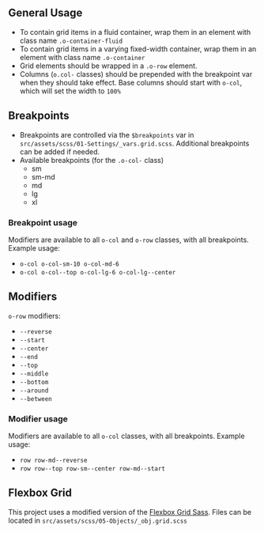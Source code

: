 ## General Usage

* To contain grid items in a fluid container, wrap them in an element with class name `.o-container-fluid`
* To contain grid items in a varying fixed-width container, wrap them in an element with class name `.o-container`
* Grid elements should be wrapped in a `.o-row` element.
* Columns (`o.col-` classes) should be prepended with the breakpoint var when they should take effect. Base columns should start with `o-col`, which will set the width to `100%`

## Breakpoints
* Breakpoints are controlled via the `$breakpoints` var in `src/assets/scss/01-Settings/_vars.grid.scss`. Additional breakpoints can be added if needed.
* Available breakpoints (for the `.o-col-` class)
  * sm
  * sm-md
  * md
  * lg
  * xl

### Breakpoint usage
Modifiers are available to all `o-col` and `o-row` classes, with all breakpoints. Example usage:
* `o-col o-col-sm-10 o-col-md-6`
* `o-col o-col--top o-col-lg-6 o-col-lg--center`

## Modifiers
`o-row` modifiers:
* `--reverse`
* `--start`
* `--center`
* `--end`
* `--top`
* `--middle`
* `--bottom`
* `--around`
* `--between`

### Modifier usage
Modifiers are available to all `o-col` classes, with all breakpoints. Example usage:
* `row row-md--reverse`
* `row row--top row-sm--center row-md--start`



## Flexbox Grid

This project uses a modified version of the [Flexbox Grid Sass](http://hugeinc.github.io/flexboxgrid-sass/). Files can be located in `src/assets/scss/05-Objects/_obj.grid.scss`